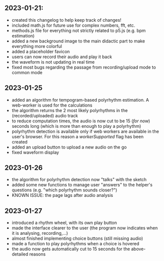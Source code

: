 ## 2023-01-21:
* created this changelog to help keep track of changes!
* included math.js for future use for complex numbers, fft, etc.
* methods.js file for everything not strictly related to p5.js (e.g. bpm estimation)
* added a new background image to the main didactic part to make everything more colorful
* added a placeholder favicon
* users can now record their audio and play it back 
* the waveform is not updating in real time
* fixed most bugs regarding the passage from recording/upload mode to common mode

## 2023-01-25
* added an algorithm for tempogram-based polyrhythm estimation. A web-worker is used for the calculations
* the algorithm returns the 2 most likely polyrhythms in the (recorded/uploaded) audio track
* to reduce computation times, the audio is now cut to be 15 (_for now_) seconds long (which is more than enough to play a polyrhythm)
* polyrhythm detection is available only if web workers are available in the user's browser. For this reason a _workerSupported_ flag has been created
* added an upload button to upload a new audio on the go
* fixed waveform display

## 2023-01-26
* the algorithm for polyrhythm detection now "talks" with the sketch
* added some new functions to manage user "answers" to the helper's questions (e.g. "which polyrhythm sounds closer?")
* KNOWN ISSUE: the page lags after audio analysis

## 2023-01-27
* introduced a rhythm wheel, with its own play button
* made the interface clearer to the user (the program now indicates when it is analysing, recording,...)
* almost finished implementing choice buttons (still missing audio)
* made a function to play polyrhythms when a choice is hovered
* the audio now gets automatically cut to 15 seconds for the above-detailed reasons
